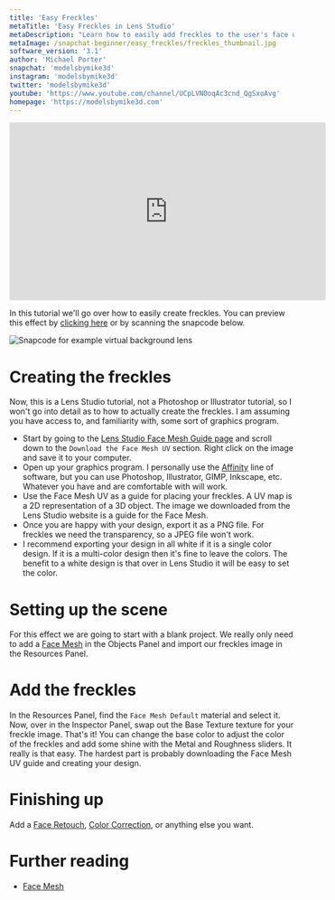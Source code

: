 ```yaml
---
title: 'Easy Freckles'
metaTitle: 'Easy Freckles in Lens Studio'
metaDescription: "Learn how to easily add freckles to the user's face using the Face Mesh!"
metaImage: /snapchat-beginner/easy_freckles/freckles_thumbnail.jpg
software_version: '3.1'
author: 'Michael Porter'
snapchat: 'modelsbymike3d'
instagram: 'modelsbymike3d'
twitter: 'modelsbymike3d'
youtube: 'https://www.youtube.com/channel/UCpLVNOoqAc3cnd_QgSxoAvg'
homepage: 'https://modelsbymike3d.com'
---
```


<div className="video-responsive">
  <iframe
    width="560"
    height="315"
    src="https://www.youtube.com/embed/OKTgCRxE_h0"
    frameborder="0"
    allow="accelerometer; autoplay; encrypted-media; gyroscope; picture-in-picture"
    allowfullscreen
  ></iframe>
</div>

In this tutorial we'll go over how to easily create freckles. You can preview this effect by [clicking here](https://www.snapchat.com/unlock/?type=SNAPCODE&uuid=67fa25dccb5d4936855685b61101fe17&metadata=01) or by scanning the snapcode below.

![Snapcode for example virtual background lens](../../snapchat-beginner/easy_freckles/snapcode.svg)

# Creating the freckles

Now, this is a Lens Studio tutorial, not a Photoshop or Illustrator tutorial, so I won't go into detail as to how to actually create the freckles. I am assuming you have access to, and familiarity with, some sort of graphics program.

- Start by going to the [Lens Studio Face Mesh Guide page](https://lensstudio.snapchat.com/guides/face/face-effects/face-mesh/) and scroll down to the `Download the Face Mesh UV` section. Right click on the image and save it to your computer.
- Open up your graphics program. I personally use the [Affinity](https://affinity.serif.com/en-us/) line of software, but you can use Photoshop, Illustrator, GIMP, Inkscape, etc. Whatever you have and are comfortable with will work.
- Use the Face Mesh UV as a guide for placing your freckles. A UV map is a 2D representation of a 3D object. The image we downloaded from the Lens Studio website is a guide for the Face Mesh.
- Once you are happy with your design, export it as a PNG file. For freckles we need the transparency, so a JPEG file won't work.
- I recommend exporting your design in all white if it is a single color design. If it is a multi-color design then it's fine to leave the colors. The benefit to a white design is that over in Lens Studio it will be easy to set the color.

# Setting up the scene

For this effect we are going to start with a blank project. We really only need to add a [Face Mesh](https://lensstudio.snapchat.com/guides/face/face-effects/face-mesh/) in the Objects Panel and import our freckles image in the Resources Panel.

# Add the freckles

In the Resources Panel, find the `Face Mesh Default` material and select it. Now, over in the Inspector Panel, swap out the Base Texture texture for your freckle image. That's it! You can change the base color to adjust the color of the freckles and add some shine with the Metal and Roughness sliders. It really is that easy. The hardest part is probably downloading the Face Mesh UV guide and creating your design.

# Finishing up

Add a [Face Retouch](https://lensstudio.snapchat.com/guides/face/face-effects/face-retouch/), [Color Correction](https://lensstudio.snapchat.com/guides/2d/post-effect/), or anything else you want.

# Further reading

- [Face Mesh](https://lensstudio.snapchat.com/guides/face/face-effects/face-mesh/)

